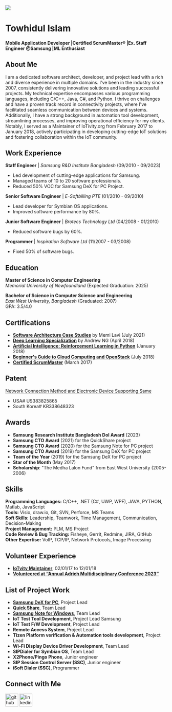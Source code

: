 ![](https://media.licdn.com/dms/image/v2/D4D16AQGpnzSZ4_vTDg/profile-displaybackgroundimage-shrink_350_1400/profile-displaybackgroundimage-shrink_350_1400/0/1698382820695?e=1732147200&v=beta&t=yFuuipIA2V5iduNg8Nzt2EC3eXi_VJ8WOTzkvXeg-5g)

# Towhidul Islam 

#### Mobile Application Developer |Certified ScrumMaster® |Ex. Staff Engineer @Samsung |ML Enthusiast

## About Me

I am a dedicated software architect, developer, and project lead with a rich and diverse experience in multiple domains. I've been in the industry since 2007, consistently delivering innovative solutions and leading successful projects. My technical expertise encompasses various programming languages, including C/C++, Java, C#, and Python. I thrive on challenges and have a proven track record in connectivity projects, where I've facilitated seamless communication between devices and systems. Additionally, I have a strong background in automation tool development, streamlining processes, and improving operational efficiency for my clients. Notably, I served as a Maintainer of IoTivity.org from February 2017 to January 2018, actively participating in developing cutting-edge IoT solutions and fostering collaboration within the IoT community.

## Work Experience

**Staff Engineer** | *Samsung R&D Institute Bangladesh* (09/2010 - 09/2023)  
- Led development of cutting-edge applications for Samsung.  
- Managed teams of 10 to 20 software professionals.  
- Reduced 50% VOC for Samsung DeX for PC Project.  

**Senior Software Engineer** | *E-Softbilling PTE* (01/2010 - 09/2010)  
- Lead developer for Symbian OS applications.  
- Improved software performance by 80%.

**Junior Software Engineer** | *Brotecs Technology Ltd* (04/2008 - 01/2010)  
- Reduced software bugs by 60%.

**Programmer** | *Inspiration Software Ltd* (11/2007 - 03/2008)  
- Fixed 50% of software bugs.

## Education

**Master of Science in Computer Engineering**  
*Memorial University of Newfoundland* (Expected Graduation: 2025)  

**Bachelor of Science in Computer Science and Engineering**  
*East West University, Bangladesh* (Graduated: 2007)  
GPA: 3.5/4.0

## Certifications

- **[Software Architecture Case Studies](http://ude.my/UC-3112098b-41eb-4bd8-858b-1ae51149bc47)** by Memi Lavi (July 2021)
- **[Deep Learning Specialization](https://www.coursera.org/account/accomplishments/specialization/B79FD23JZ7LY)** by Andrew NG (April 2018)  
- **[Artificial Intelligence: Reinforcement Learning in Python](http://ude.my/UC-DP98C2VP)** (January 2018)
- **[Beginner's Guide to Cloud Computing and OpenStack](http://ude.my/UC-E7HQ032D)** (July 2018)  
- **[Certified ScrumMaster](http://bcert.me/svlathwzp)** (March 2017)    
  
## Patent

[Network Connection Method and Electronic Device Supporting Same](https://patentscope.wipo.int/search/en/detail.jsf?docId=KR338648323&_fid=US383825865)
- USA# US383825865
- South Korea# KR338648323
   
## Awards

- **Samsung Research Institute Bangladesh DoI Award** (2023)  
- **Samsung CTO Award** (2021) for the QuickShare project  
- **Samsung CTO Award** (2020) for the Samsung Note for PC project  
- **Samsung CTO Award** (2019) for the Samsung DeX for PC project  
- **Team of the Year** (2019) for the Samsung DeX for PC project  
- **Star of the Month** (May 2017)  
- **Scholarship**: "The Medha Lalon Fund" from East West University (2005-2006) 

## Skills

**Programming Languages:** C/C++, .NET (C#, UWP, WPF), JAVA, PYTHON, Matlab, JavaScript  
**Tools:** Visio, draw.io, Git, SVN, Perforce, MS Teams  
**Soft Skills:** Leadership, Teamwork, Time Management, Communication, Decision-Making  
**Project Management:** PLM, MS Project  
**Code Review & Bug Tracking:** Fisheye, Gerrit, Redmine, JIRA, GitHub  
**Other Expertise:** VoIP, TCP/IP, Network Protocols, Image Processing 

## Volunteer Experience

- **[IoTvity Maintainer](http://iotivity.org/)**, 02/01/17 to 12/01/18
- **[Volunteered at “Annual Adrich Multidisciplinary Conference 2023”](https://www.gsumun.ca/aldrich-conference)**

## List of Project Work

- **[Samsung DeX for PC](https://www.samsung.com/us/apps/dex/)**, Project Lead
- **[Quick Share](https://apps.microsoft.com/store/detail/quickshare/9PCTGDFXVZLJ?hl=en-us&gl=us)**, Team Lead 
- **[Samsung Note for Windows](https://apps.microsoft.com/store/detail/samsung-notes/9NBLGGH43VHV?hl=en-nz&gl=nz)**, Team Lead 
- **IoT Test Tool Development**, Project Lead Samsung 
- **IoT Test F/W Development**, Project Lead 
- **Remote Access System**, Project Lead 
- **Tizen Platform verification & Automation tools development**, Project Lead
- **Wi-Fi Display Device Driver Development**, Team Lead 
- **SIPDialer for Symbian OS**, Team Lead 
- **X2Phone/Pingo Phone**, Junior engineer
- **SIP Session Control Server (SSC)**, Junior engineer
- **iSoft Dialer (SSC)**, Programmer
    
## Connect with Me

[<img src='https://cdn.jsdelivr.net/npm/simple-icons@3.0.1/icons/github.svg' alt='github' height='40'>](https://github.com/towhid-mun)  [<img src='https://cdn.jsdelivr.net/npm/simple-icons@3.0.1/icons/linkedin.svg' alt='linkedin' height='40'>](https://www.linkedin.com/in/towhid-islam/)  

